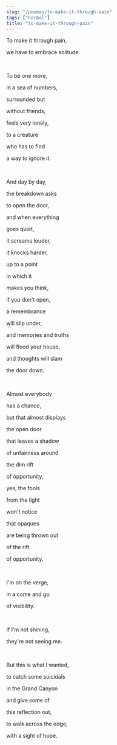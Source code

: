 ```yaml
---
slug: "/poemas/to-make-it-through-pain"
tags: ["normal"]
title: "to-make-it-through-pain"
---
```

To make it through pain,

we have to embrace solitude.

&nbsp;

To be one more,

in a sea of numbers,

surrounded but

without friends,

feels very lonely,

to a creature

who has to find

a way to ignore it.

&nbsp;

And day by day,

the breakdown asks

to open the door,

and when everything 

goes quiet,

it screams louder,

it knocks harder,

up to a point

in which it 

makes you think,

if you don't open,

a remembrance 

will slip under,

and memories and truths

will flood your house,

and thoughts will slam

the door down.

&nbsp;

Almost everybody

has a chance,

but that almost displays

the open door

that leaves a shadow

of unfairness around

the dim rift 

of opportunity,

yes, the fools 

from the light

won't notice 

that opaques

are being thrown out 

of the rift 

of opportunity.

&nbsp;

I'm on the verge,

in a come and go 

of visibility.

&nbsp;

If I'm not shining,

they're not seeing me.

&nbsp;

But this is what I wanted,

to catch some suicidals

in the Grand Canyon

and give some of 

this reflection out,

to walk across the edge,

with a sight of hope.